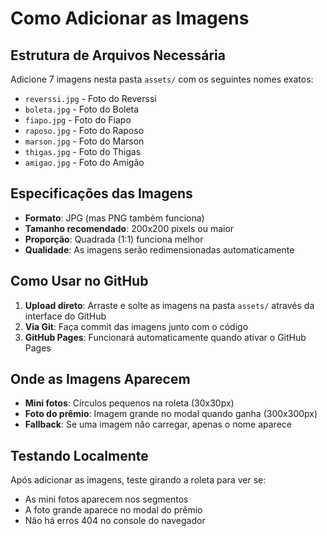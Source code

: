 # Como Adicionar as Imagens

## Estrutura de Arquivos Necessária

Adicione 7 imagens nesta pasta `assets/` com os seguintes nomes exatos:

- `reverssi.jpg` - Foto do Reverssi
- `boleta.jpg` - Foto do Boleta  
- `fiapo.jpg` - Foto do Fiapo
- `raposo.jpg` - Foto do Raposo
- `marson.jpg` - Foto do Marson
- `thigas.jpg` - Foto do Thigas
- `amigao.jpg` - Foto do Amigão

## Especificações das Imagens

- **Formato**: JPG (mas PNG também funciona)
- **Tamanho recomendado**: 200x200 pixels ou maior
- **Proporção**: Quadrada (1:1) funciona melhor
- **Qualidade**: As imagens serão redimensionadas automaticamente

## Como Usar no GitHub

1. **Upload direto**: Arraste e solte as imagens na pasta `assets/` através da interface do GitHub
2. **Via Git**: Faça commit das imagens junto com o código
3. **GitHub Pages**: Funcionará automaticamente quando ativar o GitHub Pages

## Onde as Imagens Aparecem

- **Mini fotos**: Círculos pequenos na roleta (30x30px)
- **Foto do prêmio**: Imagem grande no modal quando ganha (300x300px)
- **Fallback**: Se uma imagem não carregar, apenas o nome aparece

## Testando Localmente

Após adicionar as imagens, teste girando a roleta para ver se:
- As mini fotos aparecem nos segmentos
- A foto grande aparece no modal do prêmio
- Não há erros 404 no console do navegador
